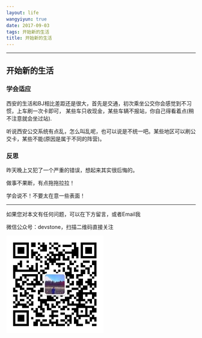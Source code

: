 ```yaml
---
layout: life
wangyiyun: true
date: 2017-09-03
tags: 开始新的生活
title: 开始新的生活
---
```


*************


## 开始新的生活

### 学会适应
西安的生活和BJ相比差距还是很大，首先是交通，初次乘坐公交你会感觉到不习惯，上车刷一次卡即可，
某些车只收现金，某些车辆不报站，你自己得看着点(稍不注意就会坐过站).

听说西安公交系统有点乱，怎么叫乱呢，也可以说是不统一吧。某些地区可以刷公交卡，某些不能(原因是属于不同的阵营)。


### 反思

昨天晚上又犯了一个严重的错误，想起来其实很后悔的。

做事不果断，有点拖拖拉拉！

学会说不！不要太在意一些表面！



---

如果您对本文有任何问题，可以在下方留言，或者Email我 

微信公众号：devstone，扫描二维码直接关注

![](/res/img/blog/qrcode_for_devstone.jpg)


